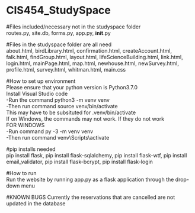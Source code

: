 # CIS454_StudySpace
#Files included/necessary not in the studyspace folder  
routes.py, site.db, forms.py, app.py, __init__.py


#Files in the studyspace folder are all need  
about.html, birdLibrary.html, confirmation.html, createAccount.html, falk.html, findGroup.html,
layout.html, lifeScienceBuilding.html, link.html, login.html, mainPage.html, map.html, 
newhouse.html, newSurvey.html, profile.html, survey.html, whitman.html, main.css


#How to set up environment  
Please ensure that your python version is Python3.7.0  
Install Visual Studio code  
-Run the command python3 -m venv venv  
-Then run command source venv/bin/activate  
This may have to be subsituted for .venv/bin/activate  
If on Windows, the commands may not work. If they do not work  
FOR WINDOWS  
-Run command py -3 -m venv venv  
-Then run command venv\Scripts\activate


#pip installs needed  
pip install flask, pip install flask-sqlalchemy, pip install flask-wtf, pip install email_validator,
pip install flask-bcrypt, pip install flask-login


#How to run  
Run the website by running app.py as a flask application through the drop-down menu

#KNOWN BUGS
Currently the reservations that are cancelled are not updated in the database  


